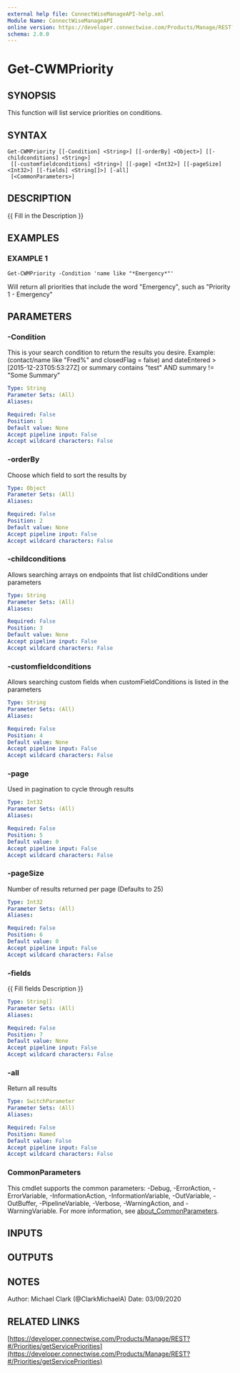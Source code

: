 ```yaml
---
external help file: ConnectWiseManageAPI-help.xml
Module Name: ConnectWiseManageAPI
online version: https://developer.connectwise.com/Products/Manage/REST?#/Priorities/getServicePriorities
schema: 2.0.0
---
```


# Get-CWMPriority

## SYNOPSIS
This function will list service priorities on conditions.

## SYNTAX

```
Get-CWMPriority [[-Condition] <String>] [[-orderBy] <Object>] [[-childconditions] <String>]
 [[-customfieldconditions] <String>] [[-page] <Int32>] [[-pageSize] <Int32>] [[-fields] <String[]>] [-all]
 [<CommonParameters>]
```

## DESCRIPTION
{{ Fill in the Description }}

## EXAMPLES

### EXAMPLE 1
```
Get-CWMPriority -Condition 'name like "*Emergency*"'
```

Will return all priorities that include the word "Emergency", such as "Priority 1 - Emergency"

## PARAMETERS

### -Condition
This is your search condition to return the results you desire.
Example:
(contact/name like "Fred%" and closedFlag = false) and dateEntered \> \[2015-12-23T05:53:27Z\] or summary contains "test" AND  summary != "Some Summary"

```yaml
Type: String
Parameter Sets: (All)
Aliases:

Required: False
Position: 1
Default value: None
Accept pipeline input: False
Accept wildcard characters: False
```

### -orderBy
Choose which field to sort the results by

```yaml
Type: Object
Parameter Sets: (All)
Aliases:

Required: False
Position: 2
Default value: None
Accept pipeline input: False
Accept wildcard characters: False
```

### -childconditions
Allows searching arrays on endpoints that list childConditions under parameters

```yaml
Type: String
Parameter Sets: (All)
Aliases:

Required: False
Position: 3
Default value: None
Accept pipeline input: False
Accept wildcard characters: False
```

### -customfieldconditions
Allows searching custom fields when customFieldConditions is listed in the parameters

```yaml
Type: String
Parameter Sets: (All)
Aliases:

Required: False
Position: 4
Default value: None
Accept pipeline input: False
Accept wildcard characters: False
```

### -page
Used in pagination to cycle through results

```yaml
Type: Int32
Parameter Sets: (All)
Aliases:

Required: False
Position: 5
Default value: 0
Accept pipeline input: False
Accept wildcard characters: False
```

### -pageSize
Number of results returned per page (Defaults to 25)

```yaml
Type: Int32
Parameter Sets: (All)
Aliases:

Required: False
Position: 6
Default value: 0
Accept pipeline input: False
Accept wildcard characters: False
```

### -fields
{{ Fill fields Description }}

```yaml
Type: String[]
Parameter Sets: (All)
Aliases:

Required: False
Position: 7
Default value: None
Accept pipeline input: False
Accept wildcard characters: False
```

### -all
Return all results

```yaml
Type: SwitchParameter
Parameter Sets: (All)
Aliases:

Required: False
Position: Named
Default value: False
Accept pipeline input: False
Accept wildcard characters: False
```

### CommonParameters
This cmdlet supports the common parameters: -Debug, -ErrorAction, -ErrorVariable, -InformationAction, -InformationVariable, -OutVariable, -OutBuffer, -PipelineVariable, -Verbose, -WarningAction, and -WarningVariable. For more information, see [about_CommonParameters](http://go.microsoft.com/fwlink/?LinkID=113216).

## INPUTS

## OUTPUTS

## NOTES
Author: Michael Clark (@ClarkMichaelA)
Date: 03/09/2020

## RELATED LINKS

[https://developer.connectwise.com/Products/Manage/REST?#/Priorities/getServicePriorities](https://developer.connectwise.com/Products/Manage/REST?#/Priorities/getServicePriorities)

